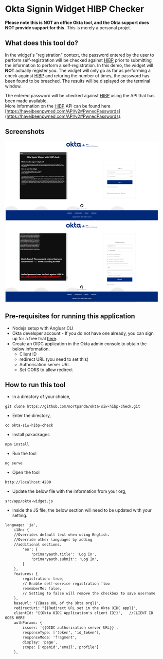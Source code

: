 # Okta Signin Widget HIBP Checker

**Please note this is NOT an office Okta tool, and the Okta support does NOT provide support for this.**
This is merely a personal projct.

## What does this tool do?
In the widget's "registration" context, the password entered by the user to perform self-registration will be checked against [HIBP](https://haveibeenpwned.com/) prior to submitting the information to perform a self-registration.
In this demo, the widget will **NOT** actually register you.  The widget will only go as far as performing a check against [HIBP](https://haveibeenpwned.com/) and returing the number of times, the password has been found to be breached.  The results will be displayed on the terminal window.

The entered password will be checked against [HIBP](https://haveibeenpwned.com/) using the API that has been made available.  
More information on the [HIBP](https://haveibeenpwned.com/) API can be found here [https://haveibeenpwned.com/API/v2#PwnedPasswords](https://haveibeenpwned.com/API/v2#PwnedPasswords).

## Screenshots 
![](Capture-1-ENG.PNG)
![](Capture-2-ENG.PNG)

## Pre-requisites for running this application
- Nodejs setup with Angluar CLI
- Okta developer account - If you do not have one already, you can sign up for a free trial [here](https://developer.okta.com/signup/).
- Create an OIDC application in the Okta admin console to obtain the below information.
  - Client ID
  - redirect URL (you need to set this)
  - Authorisation server URL
  - Set CORS to allow redirect
 
## How to run this tool
- In a directory of your choice,

`git clone https://github.com/mortpanda/okta-siw-hibp-check.git`
- Enter the directory,

`cd okta-siw-hibp-check`
- Install pakackages

`npm install`
- Run the tool

`ng serve`
- Open the tool

`http://localhost:4200`

- Update the below file with the information from your org,

`src/app/okta-widget.js`

- Inside the JS file, the below section will need to be updated with your setting.

```
language: 'ja',
	i18n: { 
	//Overrides default text when using English. 
	//Override other languages by adding 
	//additional sections.
		'en': {
			'primaryauth.title': 'Log In',             
			'primaryauth.submit': 'Log In',            
		}
    },
    features: {
        registration: true,                           
		// Enable self-service registration flow
        rememberMe: false,                             
		// Setting to false will remove the checkbox to save username
    },
    baseUrl: "{{Base URL of the Okta org}}",
    redirectUri: "{{Redirect URL set in the Okta OIDC app}}",
    clientId: "{{Okta OIDC Application's client ID}}",   //CLIENT ID GOES HERE
    authParams: {
		issuer: '{{OIDC authorisation server URL}}',
        responseType: ['token', 'id_token'],
        responseMode: 'fragment',
        display: 'page',
        scope: ['openid','email','profile']
    },
```

